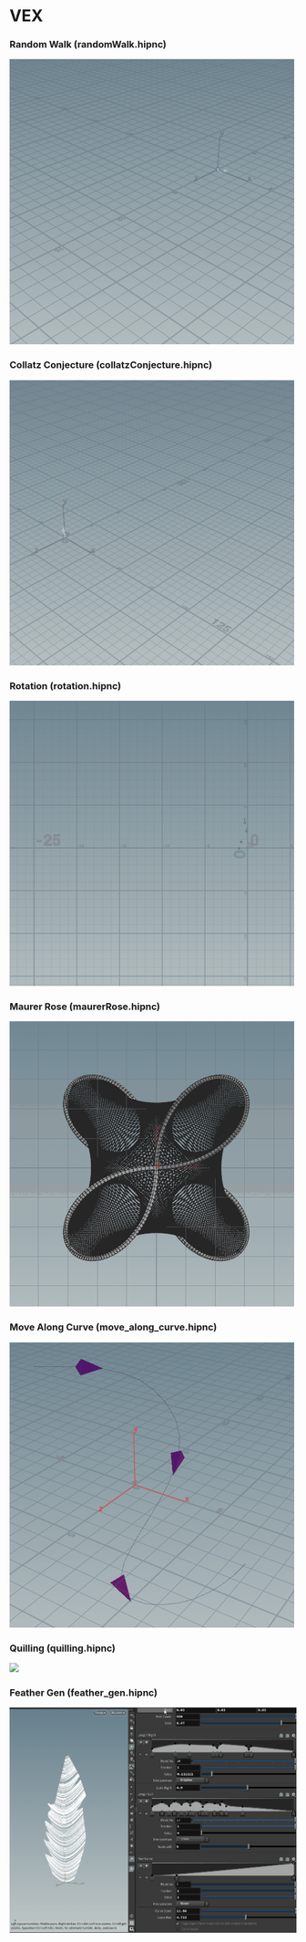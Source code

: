 # VEX
### Random Walk (randomWalk.hipnc)
![](randomWalk.gif)

### Collatz Conjecture (collatzConjecture.hipnc)
![](collatzConjecture.gif)

### Rotation (rotation.hipnc)
![](rotation.gif)

### Maurer Rose (maurerRose.hipnc)
![](maurerRose.gif)

### Move Along Curve (move_along_curve.hipnc)
![](move_along_curve.gif)

### Quilling (quilling.hipnc)
![](quilling.gif)

### Feather Gen (feather_gen.hipnc)
![](hlfeathers.gif)

